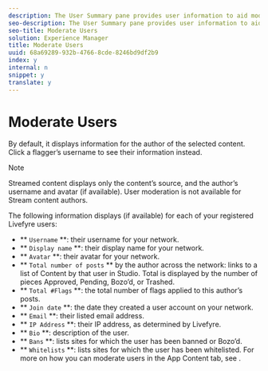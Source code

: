 ```yaml
---
description: The User Summary pane provides user information to aid moderation.
seo-description: The User Summary pane provides user information to aid moderation.
seo-title: Moderate Users
solution: Experience Manager
title: Moderate Users
uuid: 68a69289-932b-4766-8cde-8246bd9df2b9
index: y
internal: n
snippet: y
translate: y
---
```


# Moderate Users

By default, it displays information for the author of the selected content. Click a flagger’s username to see their information instead.

>[!NOTE]
>
>Streamed content displays only the content’s source, and the author’s username and avatar (if available). User moderation is not available for Stream content authors.

The following information displays (if available) for each of your registered Livefyre users:

* ** `Username` **: their username for your network.
* ** `Display name` **: their display name for your network.
* ** `Avatar` **: their avatar for your network.
* ** `Total number of posts` ** by the author across the network: links to a list of Content by that user in Studio. Total is displayed by the number of pieces Approved, Pending, Bozo’d, or Trashed.
* ** `Total #Flags` **: the total number of flags applied to this author’s posts.
* ** `Join date` **: the date they created a user account on your network.
* ** `Email` **: their listed email address.
* ** `IP Address` **: their IP address, as determined by Livefyre.
* ** `Bio` **: description of the user.
* ** `Bans` **: lists sites for which the user has been banned or Bozo’d.
* ** `Whitelists` **: lists sites for which the user has been whitelisted.
For more on how you can moderate users in the App Content tab, see [](c_moderate_content_using_app_content.md#c_moderate_content_using_app_content). 
